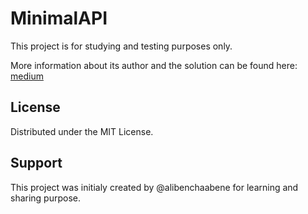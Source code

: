# MinimalAPI 

This project is for studying and testing purposes only.

More information about its author and the solution can be found here: [medium](https://medium.com/@alibenchaabene/minimal-api-in-net-8-a-simplfied-approach-to-build-web-apis-6b772059f17c)

## License
Distributed under the MIT License.

## Support
This project was initialy created by @alibenchaabene for learning and sharing purpose. 